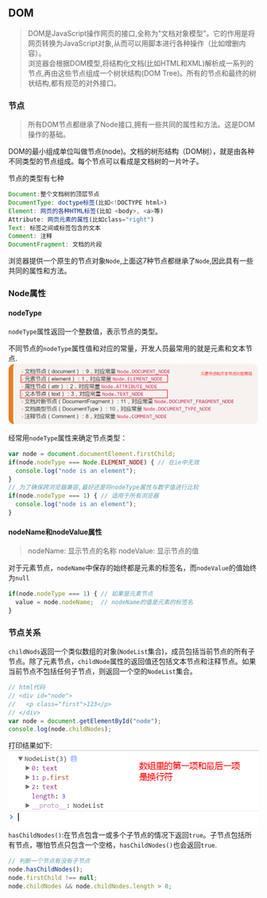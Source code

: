 ## DOM
> DOM是JavaScript操作网页的接口,全称为"文档对象模型"。它的作用是将网页转换为JavaScript对象,从而可以用脚本进行各种操作（比如增删内容）。  
> 浏览器会根据DOM模型,将结构化文档(比如HTML和XML)解析成一系列的节点,再由这些节点组成一个树状结构(DOM Tree)。所有的节点和最终的树状结构,都有规范的对外接口。

### 节点
> 所有DOM节点都继承了Node接口,拥有一些共同的属性和方法。这是DOM操作的基础。

DOM的最小组成单位叫做节点(node)。文档的树形结构（DOM树），就是由各种不同类型的节点组成。每个节点可以看成是文档树的一片叶子。

节点的类型有七种
```js
Document:整个文档树的顶层节点
DocumentType: doctype标签(比如<!DOCTYPE html>)
Element: 网页的各种HTML标签(比如 <body>, <a>等)
Attribute: 网页元素的属性(比如class="right")
Text: 标签之间或标签包含的文本
Comment: 注释
DocumentFragment: 文档的片段
```
浏览器提供一个原生的节点对象`Node`,上面这7种节点都继承了`Node`,因此具有一些共同的属性和方法。

### Node属性
#### nodeType
`nodeType`属性返回一个整数值，表示节点的类型。

不同节点的`nodeType`属性值和对应的常量，开发人员最常用的就是元素和文本节点.  
![nodeType](./images/nodeType.png)

经常用`nodeType`属性来确定节点类型：
```js
var node = document.documentElement.firstChild;
if(node.nodeType === Node.ELEMENT_NODE) { // 在ie中无效
  console.log("node is an element");
}
// 为了确保跨浏览器兼容,最好还是将nodeType属性与数字值进行比较
if(node.nodeType === 1) { // 适用于所有浏览器
  console.log("node is an element");
}
```

#### nodeName和nodeValue属性
> nodeName: 显示节点的名称
> nodeValue: 显示节点的值

对于元素节点，`nodeName`中保存的始终都是元素的标签名，而`nodeValue`的值始终为`null`
```js
if(node.nodeType === 1) { // 如果是元素节点
  value = node.nodeName;  // nodeName的值是元素的标签名
}
```

### 节点关系
`childNods`返回一个类似数组的对象(`NodeList`集合)，成员包括当前节点的所有子节点。除了元素节点，`childNode`属性的返回值还包括文本节点和注释节点。如果当前节点不包括任何子节点，则返回一个空的`NodeList`集合。
```js
// html代码
// <div id="node">
//   <p class="first">123</p>
// </div>
var node = document.getElementById("node");
console.log(node.childNodes);
```
打印结果如下:  
![childNodes](./images/NodeList.png)
`hasChildNodes()`:在节点包含一或多个子节点的情况下返回`true`。子节点包括所有节点，哪怕节点只包含一个空格，`hasChildNodes()`也会返回`true`.
```js
// 判断一个节点有没有子节点
node.hasChildNodes();
node.firstChild !== null;
node.childNodes && node.childNodes.length > 0;
```